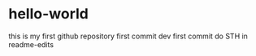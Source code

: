 # hello-world
this is my first github repository
first commit
dev first commit
do STH in readme-edits
